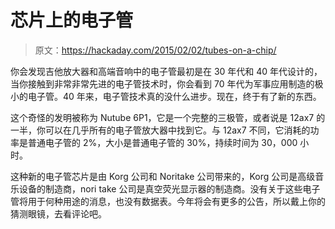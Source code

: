 # 芯片上的电子管

> 原文：<https://hackaday.com/2015/02/02/tubes-on-a-chip/>

你会发现吉他放大器和高端音响中的电子管最初是在 30 年代和 40 年代设计的，当你接触到非常非常先进的电子管技术时，你会看到 70 年代为军事应用制造的极小的电子管。40 年来，电子管技术真的没什么进步。现在，终于有了新的东西。

这个奇怪的发明被称为 Nutube 6P1，它是一个完整的三极管，或者说是 12ax7 的一半，你可以在几乎所有的电子管放大器中找到它。与 12ax7 不同，它消耗的功率是普通电子管的 2%，大小是普通电子管的 30%，持续时间为 30，000 小时。

这种新的电子管芯片是由 Korg 公司和 Noritake 公司带来的，Korg 公司是高级音乐设备的制造商，nori take 公司是真空荧光显示器的制造商。没有关于这些电子管将用于何种用途的消息，也没有数据表。今年将会有更多的公告，所以戴上你的猜测眼镜，去看评论吧。